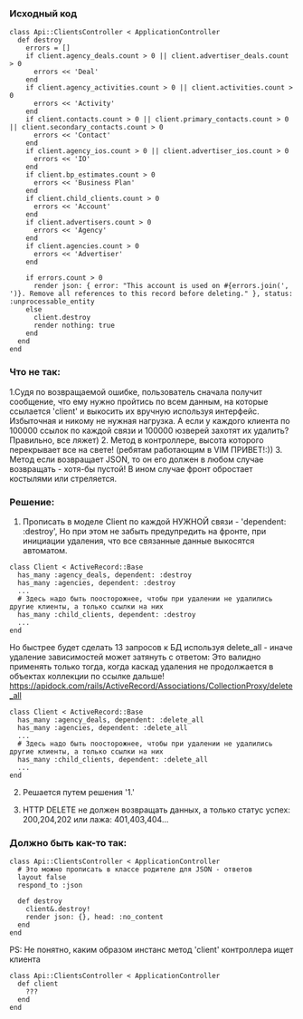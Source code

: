 ### Исходный код
```
class Api::ClientsController < ApplicationController
  def destroy
    errors = []
    if client.agency_deals.count > 0 || client.advertiser_deals.count > 0
      errors << 'Deal'
    end
    if client.agency_activities.count > 0 || client.activities.count > 0
      errors << 'Activity'
    end
    if client.contacts.count > 0 || client.primary_contacts.count > 0 || client.secondary_contacts.count > 0
      errors << 'Contact'
    end
    if client.agency_ios.count > 0 || client.advertiser_ios.count > 0
      errors << 'IO'
    end
    if client.bp_estimates.count > 0
      errors << 'Business Plan'
    end
    if client.child_clients.count > 0
      errors << 'Account'
    end
    if client.advertisers.count > 0
      errors << 'Agency'
    end
    if client.agencies.count > 0
      errors << 'Advertiser'
    end

    if errors.count > 0
      render json: { error: "This account is used on #{errors.join(', ')}. Remove all references to this record before deleting." }, status: :unprocessable_entity
    else
      client.destroy
      render nothing: true
    end
  end
end
```

### Что не так:
1.Судя по возвращаемой ошибке, пользователь сначала получит сообщение, что ему нужно пройтись
  по всем данным, на которые ссылается 'client' и выкосить их вручную используя интерфейс.
  Избыточная и никому не нужная нагрузка. 
  А если у каждого клиента по 100000 ссылок по каждой связи и 100000 юзверей захотят их удалить?
  Правильно, все ляжет)
2. Метод в контроллере, высота которого перекрывает все на свете! (ребятам работающим в VIM ПРИВЕТ!:))
3. Метод если возвращает JSON, то он его должен в любом случае возвращать - хотя-бы пустой! 
В ином случае фронт обростает костылями или стреляется.

### Решение:
1. Прописать в моделе Client по каждой НУЖНОЙ связи - 'dependent: :destroy',
Но при этом не забыть предупредить на фронте, при инициации удаления, что все связанные данные выкосятся автоматом.
```
class Client < ActiveRecord::Base
  has_many :agency_deals, dependent: :destroy
  has_many :agencies, dependent: :destroy
  ...
  # Здесь надо быть поосторожнее, чтобы при удалении не удалились другие клиенты, а только ссылки на них
  has_many :child_clients, dependent: :destroy
  ...
end
```

Но быстрее будет сделать 13 запросов к БД используя delete_all - иначе удаление зависимостей может затянуть с ответом:
Это валидно применять только тогда, когда каскад удаления не продолжается в объектах коллекции по ссылке дальше!
https://apidock.com/rails/ActiveRecord/Associations/CollectionProxy/delete_all
```
class Client < ActiveRecord::Base
  has_many :agency_deals, dependent: :delete_all
  has_many :agencies, dependent: :delete_all
  ...
  # Здесь надо быть поосторожнее, чтобы при удалении не удалились другие клиенты, а только ссылки на них
  has_many :child_clients, dependent: :delete_all
  ...
end
```

2. Решается путем решения '1.'

3. HTTP DELETE не должен возвращать данных, а только статус успех: 200,204,202 или лажа: 401,403,404... 

### Должно быть как-то так:
```
class Api::ClientsController < ApplicationController
  # Это можно прописать в классе родителе для JSON - ответов
  layout false 
  respond_to :json

  def destroy
    client&.destroy!
    render json: {}, head: :no_content
  end
end
```

PS: Не понятно, каким образом инстанс метод 'client' контроллера ищет клиента
```
class Api::ClientsController < ApplicationController
  def client 
    ??? 
  end
end
```

